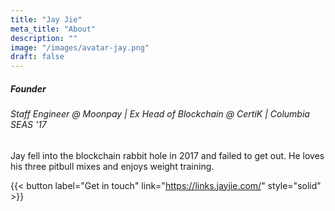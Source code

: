 ```yaml
---
title: "Jay Jie"
meta_title: "About"
description: ""
image: "/images/avatar-jay.png"
draft: false
---
```


##### Founder

###### Staff Engineer @ Moonpay | Ex Head of Blockchain @ CertiK | Columbia SEAS '17

Jay fell into the blockchain rabbit hole in 2017 and failed to get out. He loves his three pitbull mixes and enjoys weight training.

{{< button label="Get in touch" link="https://links.jayjie.com/" style="solid" >}}
